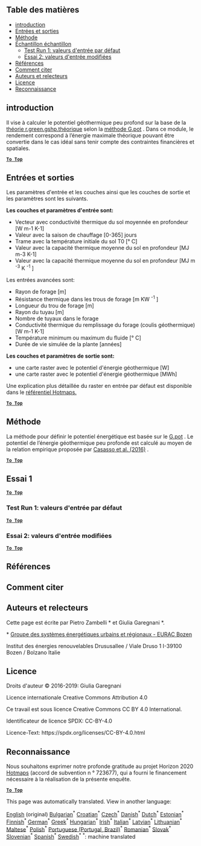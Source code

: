 <h2> Table des matières </h2><ul><li> <a href="#introduction">introduction</a> </li><li> <a href="#inputs-and-outputs">Entrées et sorties</a> </li><li> <a href="#method">Méthode</a> </li><li> <a href="#sample-run">Échantillon échantillon</a> <ul><li> <a href="#test-run-1-default-input-values">Test Run 1: valeurs d'entrée par défaut</a> </li><li> <a href="#test-run-2-modified-input-values">Essai 2: valeurs d'entrée modifiées</a> </li></ul></li><li> <a href="#references">Références</a> </li><li> <a href="#how-to-cite">Comment citer</a> </li><li> <a href="#authors-and-reviewers">Auteurs et relecteurs</a> </li><li> <a href="#license">Licence</a> </li><li> <a href="#acknowledgement">Reconnaissance</a> </li></ul><h2> introduction </h2><p> Il vise à calculer le potentiel géothermique peu profond sur la base de la <a href="https://grass.osgeo.org/grass76/manuals/addons/r.green.gshp.theoretical.html">théorie r.green.gshp.théorique</a> selon la <a href="https://www.sciencedirect.com/science/article/pii/S0360544216303358">méthode G.pot</a> . Dans ce module, le rendement correspond à l’énergie maximale théorique pouvant être convertie dans le cas idéal sans tenir compte des contraintes financières et spatiales. </p><p><ins> <code><strong><a href="#table-of-contents">To Top</a></strong></code> </ins> </p><h2> Entrées et sorties </h2><p> Les paramètres d'entrée et les couches ainsi que les couches de sortie et les paramètres sont les suivants. </p><p> <strong>Les couches et paramètres d'entrée sont:</strong> </p><ul><li> Vecteur avec conductivité thermique du sol moyennée en profondeur [W m-1 K-1] </li><li> Valeur avec la saison de chauffage [0-365] jours </li><li> Trame avec la température initiale du sol T0 [° C] </li><li> Valeur avec la capacité thermique moyenne du sol en profondeur [MJ m-3 K-1] </li><li> Valeur avec la capacité thermique moyenne du sol en profondeur [MJ m <sup>-3</sup> K <sup>-1</sup> ] </li></ul><p> Les entrées avancées sont: </p><ul><li> Rayon de forage [m] </li><li> Résistance thermique dans les trous de forage [m KW <sup>-1</sup> ] </li><li> Longueur du trou de forage [m] </li><li> Rayon du tuyau [m] </li><li> Nombre de tuyaux dans le forage </li><li> Conductivité thermique du remplissage du forage (coulis géothermique) [W m-1 K-1] </li><li> Température minimum ou maximum du fluide [° C] </li><li> Durée de vie simulée de la plante [années] </li></ul><p> <strong>Les couches et paramètres de sortie sont:</strong> </p><ul><li> une carte raster avec le potentiel d'énergie géothermique [W] </li><li> une carte raster avec le potentiel d'énergie géothermique [MWh] </li></ul><p> Une explication plus détaillée du raster en entrée par défaut est disponible dans le <a href="https://gitlab.com/hotmaps/potential/potential_geothermal_raster">référentiel Hotmaps.</a> </p><p><ins> <code><strong><a href="#table-of-contents">To Top</a></strong></code> </ins> </p><h2> Méthode </h2><p> La méthode pour définir le potentiel énergétique est basée sur le <a href="https://www.sciencedirect.com/science/article/pii/S0360544216303358">G.pot</a> . Le potentiel de l’énergie géothermique peu profonde est calculé au moyen de la relation empirique proposée par <a href="https://www.sciencedirect.com/science/article/pii/S0360544216303358">Casasso et al. (2016)</a> . </p><p><ins> <code><strong><a href="#table-of-contents">To Top</a></strong></code> </ins> </p><h2> Essai 1 </h2><p><ins> <code><strong><a href="#table-of-contents">To Top</a></strong></code> </ins> </p><h3> Test Run 1: valeurs d'entrée par défaut </h3><p><ins> <code><strong><a href="#table-of-contents">To Top</a></strong></code> </ins> </p><h3> Essai 2: valeurs d'entrée modifiées </h3><p><ins> <code><strong><a href="#table-of-contents">To Top</a></strong></code> </ins> </p><h2> Références </h2><h2> Comment citer </h2><h2> Auteurs et relecteurs </h2><p> Cette page est écrite par Pietro Zambelli * et Giulia Garegnani *. </p><p> * <a href="http://www.eurac.edu/en/research/technologies/renewableenergy/researchfields/Pages/Energy-strategies-and-planning.aspx">Groupe des systèmes énergétiques urbains et régionaux - EURAC Bozen</a> </p><p> Institut des énergies renouvelables Drususallee / Viale Druso 1 I-39100 Bozen / Bolzano Italie </p><h2> Licence </h2><p> Droits d'auteur © 2016-2019: Giulia Garegnani </p><p> Licence internationale Creative Commons Attribution 4.0 </p><p> Ce travail est sous licence Creative Commons CC BY 4.0 International. </p><p> Identificateur de licence SPDX: CC-BY-4.0 </p><p> Licence-Text: https://spdx.org/licenses/CC-BY-4.0.html </p><h2> Reconnaissance </h2><p> Nous souhaitons exprimer notre profonde gratitude au projet Horizon 2020 <a href="https://www.hotmaps-project.eu">Hotmaps</a> (accord de subvention n ° 723677), qui a fourni le financement nécessaire à la réalisation de la présente enquête. </p><p><ins> <code><strong><a href="#table-of-contents">To Top</a></strong></code> </ins> </p>

This page was automatically translated. View in another language:

[English](en-CM-Shallow-geothermal-potential) (original) [Bulgarian](bg-CM-Shallow-geothermal-potential)<sup>\*</sup> [Croatian](hr-CM-Shallow-geothermal-potential)<sup>\*</sup> [Czech](cs-CM-Shallow-geothermal-potential)<sup>\*</sup> [Danish](da-CM-Shallow-geothermal-potential)<sup>\*</sup> [Dutch](nl-CM-Shallow-geothermal-potential)<sup>\*</sup> [Estonian](et-CM-Shallow-geothermal-potential)<sup>\*</sup> [Finnish](fi-CM-Shallow-geothermal-potential)<sup>\*</sup>  [German](de-CM-Shallow-geothermal-potential)<sup>\*</sup> [Greek](el-CM-Shallow-geothermal-potential)<sup>\*</sup> [Hungarian](hu-CM-Shallow-geothermal-potential)<sup>\*</sup> [Irish](ga-CM-Shallow-geothermal-potential)<sup>\*</sup> [Italian](it-CM-Shallow-geothermal-potential)<sup>\*</sup> [Latvian](lv-CM-Shallow-geothermal-potential)<sup>\*</sup> [Lithuanian](lt-CM-Shallow-geothermal-potential)<sup>\*</sup> [Maltese](mt-CM-Shallow-geothermal-potential)<sup>\*</sup> [Polish](pl-CM-Shallow-geothermal-potential)<sup>\*</sup> [Portuguese (Portugal, Brazil)](pt-CM-Shallow-geothermal-potential)<sup>\*</sup> [Romanian](ro-CM-Shallow-geothermal-potential)<sup>\*</sup> [Slovak](sk-CM-Shallow-geothermal-potential)<sup>\*</sup> [Slovenian](sl-CM-Shallow-geothermal-potential)<sup>\*</sup> [Spanish](es-CM-Shallow-geothermal-potential)<sup>\*</sup> [Swedish](sv-CM-Shallow-geothermal-potential)<sup>\*</sup>
<sup>\*</sup>: machine translated
